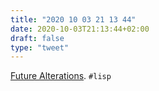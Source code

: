 ```yaml
---
title: "2020 10 03 21 13 44"
date: 2020-10-03T21:13:44+02:00
draft: false
type: "tweet"
---
```

[Future Alterations](https://inconvergent.net/2020/future-alterations/). `#lisp`

